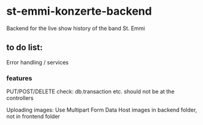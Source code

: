 # st-emmi-konzerte-backend
Backend for the live show history of the band St. Emmi

## to do list:
Error handling / services

### features
PUT/POST/DELETE
check: db.transaction etc. should not be at the controllers

Uploading images:
Use Multipart Form Data
Host images in backend folder, not in frontend folder